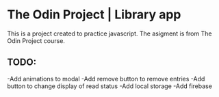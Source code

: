 # The Odin Project | Library app

This is a project created to practice javascript. The asigment is from
The Odin Project course.

## TODO:

-Add animations to modal
-Add remove button to remove entries
-Add button to change display of read status
-Add local storage
-Add firebase